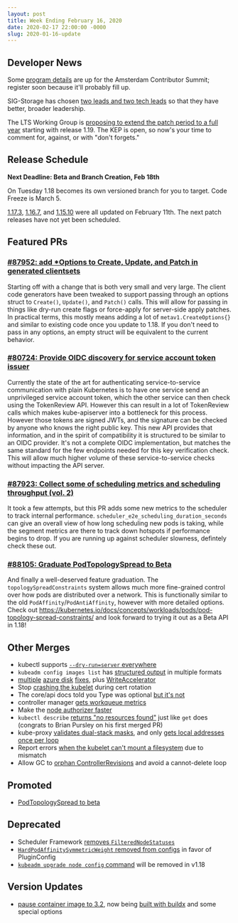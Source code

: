 ```yaml
---
layout: post
title: Week Ending February 16, 2020
date: 2020-02-17 22:00:00 -0000
slug: 2020-01-16-update
---
```


## Developer News

Some [program details](https://events.linuxfoundation.org/kubernetes-contributor-summit-europe/program/program-details/) are up for the Amsterdam Contributor Summit; register soon because it'll probably fill up.

SIG-Storage has chosen [two leads and two tech leads](https://groups.google.com/forum/?utm_medium=email&utm_source=footer#!topic/kubernetes-dev/3fKOGaJ0KI8) so that they have better, broader leadership.

The LTS Working Group is [proposing to extend the patch period to a full year](https://github.com/kubernetes/enhancements/pull/1497) starting with release 1.19.  The KEP is open, so now's your time to comment for, against, or with "don't forgets."

## Release Schedule

**Next Deadline: Beta and Branch Creation, Feb 18th**

On Tuesday 1.18 becomes its own versioned branch for you to target.  Code Freeze is March 5.

[1.17.3](https://github.com/kubernetes/kubernetes/blob/master/CHANGELOG/CHANGELOG-1.17.md/#v1173), [1.16.7](https://github.com/kubernetes/kubernetes/blob/master/CHANGELOG/CHANGELOG-1.16.md/#v1167), and [1.15.10](https://github.com/kubernetes/kubernetes/blob/master/CHANGELOG/CHANGELOG-1.15.md/#v11510) were all updated on February 11th.  The next patch releases have not yet been scheduled.

## Featured PRs

### [#87952: add *Options to Create, Update, and Patch in generated clientsets](https://github.com/kubernetes/kubernetes/pull/87952)

Starting off with a change that is both very small and very large. The client code generators have been tweaked to support passing through an options struct to `Create()`, `Update()`, and `Patch()` calls. This will allow for passing in things like dry-run create flags or force-apply for server-side apply patches. In practical terms, this mostly means adding a lot of `metav1.CreateOptions{}` and similar to existing code once you update to 1.18. If you don't need to pass in any options, an empty struct will be equivalent to the current behavior.

### [#80724: Provide OIDC discovery for service account token issuer](https://github.com/kubernetes/kubernetes/pull/80724)

Currently the state of the art for authenticating service-to-service communication with plain Kubernetes is to have one service send an unprivileged service account token, which the other service can then check using the TokenReview API. However this can result in a lot of TokenReview calls which makes kube-apiserver into a bottleneck for this process. However those tokens are signed JWTs, and the signature can be checked by anyone who knows the right public key. This new API provides that information, and in the spirit of compatibility it is structured to be similar to an OIDC provider. It's not a complete OIDC implementation, but matches the same standard for the few endpoints needed for this key verification check. This will allow much higher volume of these service-to-service checks without impacting the API server.

### [#87923: Collect some of scheduling metrics and scheduling throughput (vol. 2)](https://github.com/kubernetes/kubernetes/pull/87923)

It took a few attempts, but this PR adds some new metrics to the scheduler to track internal performance. `scheduler_e2e_scheduling_duration_seconds` can give an overall view of how long scheduling new pods is taking, while the segment metrics are there to track down hotspots if performance begins to drop. If you are running up against scheduler slowness, defintely check these out.

### [#88105: Graduate PodTopologySpread to Beta](https://github.com/kubernetes/kubernetes/pull/88105)

And finally a well-deserved feature graduation. The `topologySpreadConstraints` system allows much more fine-grained control over how pods are distributed over a network. This is functionally similar to the old `PodAffinity`/`PodAntiAffinity`, however with more detailed options. Check out https://kubernetes.io/docs/concepts/workloads/pods/pod-topology-spread-constraints/ and look forward to trying it out as a Beta API in 1.18!

## Other Merges

* kubectl supports [`--dry-run=server` everywhere](https://github.com/kubernetes/kubernetes/pull/87714)
* `kubeadm config images list` has [structured output](https://github.com/kubernetes/kubernetes/pull/86810) in multiple formats
* [multiple](https://github.com/kubernetes/kubernetes/pull/88158) [azure disk](https://github.com/kubernetes/kubernetes/pull/88201) [fixes](https://github.com/kubernetes/kubernetes/pull/88014), plus [WriteAccelerator](https://github.com/kubernetes/kubernetes/pull/87945)
* Stop [crashing the kubelet](https://github.com/kubernetes/kubernetes/pull/88079) during cert rotation
* The core/api docs told you Type was optional [but it's not](https://github.com/kubernetes/kubernetes/pull/88029)
* controller manager [gets workqueue metrics](https://github.com/kubernetes/kubernetes/pull/87967)
* Make the [node authorizer faster](https://github.com/kubernetes/kubernetes/pull/87696)
* `kubectl describe` [returns "no resources found"](https://github.com/kubernetes/kubernetes/pull/87527) just like `get` does (congrats to Brian Pursley on his first merged PR)
* kube-proxy [validates dual-stack masks](https://github.com/kubernetes/kubernetes/pull/87353), and only [gets local addresses once per loop](https://github.com/kubernetes/kubernetes/pull/85617)
* Report errors [when the kubelet can't mount a filesystem](https://github.com/kubernetes/kubernetes/pull/86982) due to mismatch
* Allow GC to [orphan ControllerRevisions](https://github.com/kubernetes/kubernetes/pull/84984) and avoid a cannot-delete loop


## Promoted

* [PodTopologySpread to beta](https://github.com/kubernetes/kubernetes/pull/88105)

## Deprecated

* Scheduler Framework [removes `FilteredNodeStatuses`](https://github.com/kubernetes/kubernetes/pull/88189)
* [`HardPodAffinitySymmetricWeight` removed from configs](https://github.com/kubernetes/kubernetes/pull/88002) in favor of PluginConfig
* [`kubeadm upgrade node config` command](https://github.com/kubernetes/kubernetes/pull/87975) will be removed in v1.18

## Version Updates

* [pause container image to 3.2](https://github.com/kubernetes/kubernetes/pull/88173), now being [built with buildx](https://github.com/kubernetes/kubernetes/pull/87954) and some special options
